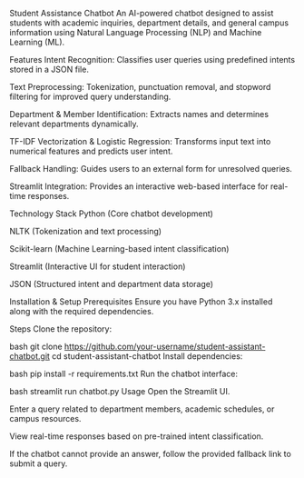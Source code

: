 Student Assistance Chatbot
An AI-powered chatbot designed to assist students with academic inquiries, department details, and general campus information using Natural Language Processing (NLP) and Machine Learning (ML).

Features
Intent Recognition: Classifies user queries using predefined intents stored in a JSON file.

Text Preprocessing: Tokenization, punctuation removal, and stopword filtering for improved query understanding.

Department & Member Identification: Extracts names and determines relevant departments dynamically.

TF-IDF Vectorization & Logistic Regression: Transforms input text into numerical features and predicts user intent.

Fallback Handling: Guides users to an external form for unresolved queries.

Streamlit Integration: Provides an interactive web-based interface for real-time responses.

Technology Stack
Python (Core chatbot development)

NLTK (Tokenization and text processing)

Scikit-learn (Machine Learning-based intent classification)

Streamlit (Interactive UI for student interaction)

JSON (Structured intent and department data storage)

Installation & Setup
Prerequisites
Ensure you have Python 3.x installed along with the required dependencies.

Steps
Clone the repository:

bash
git clone https://github.com/your-username/student-assistant-chatbot.git
cd student-assistant-chatbot
Install dependencies:

bash
pip install -r requirements.txt
Run the chatbot interface:

bash
streamlit run chatbot.py
Usage
Open the Streamlit UI.

Enter a query related to department members, academic schedules, or campus resources.

View real-time responses based on pre-trained intent classification.

If the chatbot cannot provide an answer, follow the provided fallback link to submit a query.
